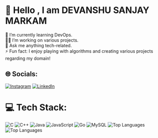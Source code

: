 # 💫 Hello , I am DEVANSHU SANJAY MARKAM
🌱 I’m currently learning  DevOps.<br>👨‍💻 I’m working on various projects.<br>💬 Ask me anything tech-related.<br>⚡ Fun fact: I enjoy playing with algorithms and creating various projects regarding my domain!<br>


## 🌐 Socials:
[![Instagram](https://img.shields.io/badge/Instagram-%23E4405F.svg?logo=Instagram&logoColor=white)](https://instagram.com/dev._markam) [![LinkedIn](https://img.shields.io/badge/LinkedIn-%230077B5.svg?logo=linkedin&logoColor=white)](https://linkedin.com/in/www.linkedin.com/in/devanshumarkam) 

# 💻 Tech Stack:
![C](https://img.shields.io/badge/c-%2300599C.svg?style=for-the-badge&logo=c&logoColor=white) ![C++](https://img.shields.io/badge/c++-%2300599C.svg?style=for-the-badge&logo=c%2B%2B&logoColor=white) ![Java](https://img.shields.io/badge/java-%23ED8B00.svg?style=for-the-badge&logo=openjdk&logoColor=white) ![JavaScript](https://img.shields.io/badge/javascript-%23323330.svg?style=for-the-badge&logo=javascript&logoColor=%23F7DF1E) ![Go](https://img.shields.io/badge/go-%2300ADD8.svg?style=for-the-badge&logo=go&logoColor=white)
![MySQL](https://img.shields.io/badge/mysql-4479A1.svg?style=for-the-badge&logo=mysql&logoColor=white)
![Top Languages](https://github-readme-stats.vercel.app/api/top-langs/?username=YourGitHubUsername&layout=pie)
![Top Languages](https://github-readme-stats.vercel.app/api/top-langs/?username=YourGitHubUsername&layout=compact&langs_count=8&theme=radical)


<!-- Proudly created with GPRM ( https://gprm.itsvg.in ) -->

